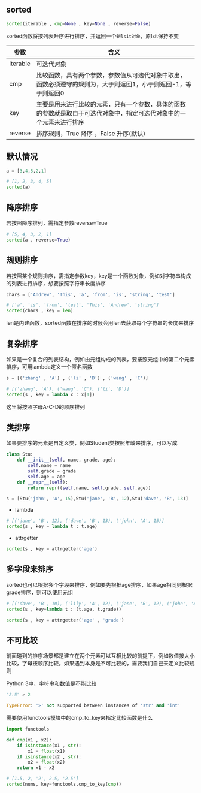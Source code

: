 <!--
 * @Description: 
 * @Version: 1.0
 * @Author: DaLao
 * @Email: dalao_li@163.com
 * @Date: 2021-12-25 12:04:59
 * @LastEditors: DaLao
 * @LastEditTime: 2021-12-25 12:46:15
-->

## sorted

```py
sorted(iterable , cmp=None , key=None , reverse=False)
```
sorted函数将按列表升序进行排序，并返回一个`新lsit对象`，原lsit保持不变

| 参数     | 含义                                                                                                                 |
| -------- | -------------------------------------------------------------------------------------------------------------------- |
| iterable | 可迭代对象                                                                                                           |
| cmp      | 比较函数，具有两个参数，参数值从可迭代对象中取出，函数必须遵守的规则为，大于则返回1，小于则返回-1，等于则返回0       |
| key      | 主要是用来进行比较的元素，只有一个参数，具体的函数的参数就是取自于可迭代对象中，指定可迭代对象中的一个元素来进行排序 |
| reverse  | 排序规则，True 降序 ，False 升序(默认)                                                                               |
## 默认情况

```py
a = [3,4,5,2,1]

# [1, 2, 3, 4, 5]
sorted(a)
```

## 降序排序

若按照降序排列，需指定参数reverse=True

```py
# [5, 4, 3, 2, 1]
sorted(a , reverse=True)
```

## 规则排序

若按照某个规则排序，需指定参数key，key是一个函数对象，例如对字符串构成的列表进行排序，想要按照字符串长度排序

```py
chars = ['Andrew', 'This', 'a', 'from', 'is', 'string', 'test']

# ['a', 'is', 'from', 'test', 'This', 'Andrew', 'string']
sorted(chars , key = len)
```

len是内建函数，sorted函数在排序的时候会用len去获取每个字符串的长度来排序


## 复杂排序

如果是一个复合的列表结构，例如由元组构成的列表，要按照元组中的第二个元素排序，可用lambda定义一个匿名函数

```py
s = [('zhang' , 'A') , ('li' , 'D') , ('wang' , 'C')]

# [('zhang', 'A'), ('wang', 'C'), ('li', 'D')]
sorted(s , key = lambda x : x[1])
```
这里将按照字母A-C-D的顺序排列

## 类排序

如果要排序的元素是自定义类，例如Student类按照年龄来排序，可以写成

```py
class Stu:
    def __init__(self, name, grade, age):
        self.name = name
        self.grade = grade
        self.age = age
    def __repr__(self):
        return repr((self.name, self.grade, self.age))

s = [Stu('john', 'A', 15),Stu('jane', 'B', 12),Stu('dave', 'B', 13)]
```
- lambda
```py
# [('jane', 'B', 12), ('dave', 'B', 13), ('john', 'A', 15)]
sorted(s , key = lambda t : t.age)
```
- attrgetter

```py
sorted(s , key = attrgetter('age')
```


## 多字段来排序

sorted也可以根据多个字段来排序，例如要先根据age排序，如果age相同则根据grade排序，则可以使用元组

```py
# [('dave', 'B', 10), ('lily', 'A', 12), ('jane', 'B', 12), ('john', 'A', 15)]
sorted(s , key=lambda t : (t.age, t.grade))

sorted(s , key = attrgetter('age' , 'grade')
```

## 不可比较

前面碰到的排序场景都是建立在两个元素可以互相比较的前提下，例如数值按大小比较，字母按顺序比较。如果遇到本身是不可比较的，需要我们自己来定义比较规则

Python 3中，字符串和数值是不能比较

```py
"2.5" > 2

TypeError: '>' not supported between instances of 'str' and 'int'
```

需要使用functools模块中的cmp_to_key来指定比较函数是什么

```py
import functools

def cmp(x1 , x2):
    if isinstance(x1 , str):
        x1 = float(x1)
    if isinstance(x2 , str):
        x2 = float(x2)
    return x1 - x2
```

```py
# [1.5, 2, '2', 2.5, '2.5']
sorted(nums, key=functools.cmp_to_key(cmp))
```

